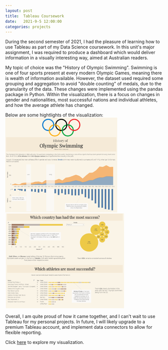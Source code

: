 ```yaml
---
layout: post
title:  Tableau Coursework
date:   2021-9-5 12:00:00
categories: projects
---
```


During the second semester of 2021, I had the pleasure of learning how to use Tableau as part of my Data Science coursework. In this unit's major assignment, I was required to produce a dashboard which would deliver information in a visually interesting way, aimed at Australian readers. 

My topic of choice was the "History of Olympic Swimming". Swimming is one of four sports present at every modern Olympic Games, meaning there is wealth of information available. However, the dataset used required some grouping and aggregation to avoid "double counting" of medals, due to the granularity of the data. These changes were implemented using the pandas package in Python. Within the visualization, there is a focus on changes in gender and nationalities, most successful nations and individual athletes, and how the average athlete has changed. 

Below are some hightlights of the visualization:
<img src="/../olympics_viz1.png" height="300">
<img src="/../olympics_viz2.png" height="300">

Overall, I am quite proud of how it came together, and I can't wait to use Tableau for my personal projects. In future, I will likely upgrade to a premium Tableau account, and implement data connectors to allow for flexible reporting.

Click [here](https://public.tableau.com/app/profile/shayne.steer/viz/FIT3179Assignment1-HistoryofOlympicSwimmingShayneSteer/Dashboard1?publish=yes) to explore my visualization.
